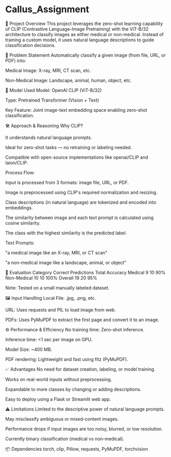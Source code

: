 # Callus_Assignment
🔧 Project Overview
This project leverages the zero-shot learning capability of CLIP (Contrastive Language-Image Pretraining) with the ViT-B/32 architecture to classify images as either medical or non-medical. Instead of training a custom model, it uses natural language descriptions to guide classification decisions.

📌 Problem Statement
Automatically classify a given image (from file, URL, or PDF) into:

Medical Image: X-ray, MRI, CT scan, etc.

Non-Medical Image: Landscape, animal, human, object, etc.

🧠 Model Used
Model: OpenAI CLIP (ViT-B/32)

Type: Pretrained Transformer (Vision + Text)

Key Feature: Joint image-text embedding space enabling zero-shot classification.

🛠️ Approach & Reasoning
Why CLIP?

It understands natural language prompts.

Ideal for zero-shot tasks — no retraining or labeling needed.

Compatible with open-source implementations like openai/CLIP and laion/CLIP.

Process Flow:

Input is processed from 3 formats: image file, URL, or PDF.

Image is preprocessed using CLIP's required normalization and resizing.

Class descriptions (in natural language) are tokenized and encoded into embeddings.

The similarity between image and each text prompt is calculated using cosine similarity.

The class with the highest similarity is the predicted label.

Text Prompts:

"a medical image like an X-ray, MRI, or CT scan"

"a non-medical image like a landscape, animal, or object"

🧪 Evaluation
Category	Correct Predictions	Total	Accuracy
Medical	9	10	90%
Non-Medical	10	10	100%
Overall	19	20	95%

Note: Tested on a small manually labeled dataset.

🖼️ Input Handling
Local File: .jpg, .png, etc.

URL: Uses requests and PIL to load image from web.

PDFs: Uses PyMuPDF to extract the first page and convert it to an image.

⚙️ Performance & Efficiency
No training time: Zero-shot inference.

Inference time: <1 sec per image on GPU.

Model Size: ~400 MB.

PDF rendering: Lightweight and fast using fitz (PyMuPDF).

✅ Advantages
No need for dataset creation, labeling, or model training.

Works on real-world inputs without preprocessing.

Expandable to more classes by changing or adding descriptions.

Easy to deploy using a Flask or Streamlit web app.

⚠️ Limitations
Limited to the descriptive power of natural language prompts.

May misclassify ambiguous or mixed-content images.

Performance drops if input images are too noisy, blurred, or low resolution.

Currently binary classification (medical vs non-medical).

📦 Dependencies
torch, clip, Pillow, requests, PyMuPDF, torchvision

